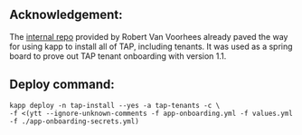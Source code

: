 
## Acknowledgement: 

The [internal repo](https://gitlab.eng.vmware.com/rvanvoorhees/kapp-controller-tap-install/) provided by Robert Van Voorhees already paved the way for using kapp to install all of TAP, including tenants. It was used as a spring board to prove out TAP tenant onboarding with version 1.1.

## Deploy command:
```
kapp deploy -n tap-install --yes -a tap-tenants -c \
-f <(ytt --ignore-unknown-comments -f app-onboarding.yml -f values.yml -f ./app-onboarding-secrets.yml)
```